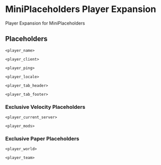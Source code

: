 # MiniPlaceholders Player Expansion
Player Expansion for MiniPlaceholders

## Placeholders

```
<player_name>

<player_client>

<player_ping>

<player_locale>

<player_tab_header>

<player_tab_footer>
```

### Exclusive Velocity Placeholders

```
<player_current_server>

<player_mods>
```

### Exclusive Paper Placeholders

```
<player_world>

<player_team>
```
